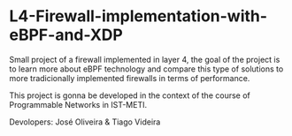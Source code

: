 # L4-Firewall-implementation-with-eBPF-and-XDP
Small project of a firewall implemented in layer 4, the goal of the project is to learn more about eBPF technology and compare this type of solutions to more tradicionally implemented firewalls in terms of performance.

This project is gonna be developed in the context of the course of Programmable Networks in IST-METI.

Devolopers: José Oliveira & Tiago Videira